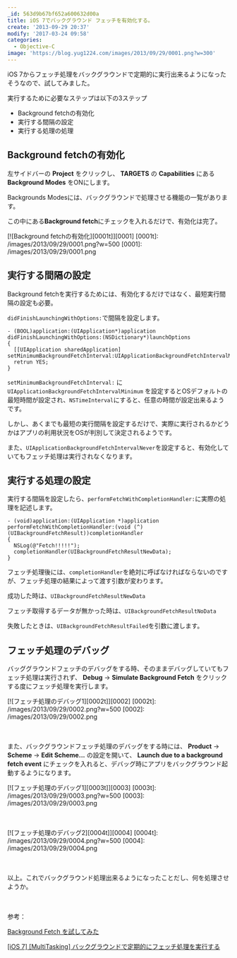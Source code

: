 ```yaml
---
_id: 563d9b67bf652a600632d00a
title: iOS 7でバックグラウンド フェッチを有効化する。
create: '2013-09-29 20:37'
modify: '2017-03-24 09:58'
categories:
  - Objective-C
image: 'https://blog.yug1224.com/images/2013/09/29/0001.png?w=300'
---
```


iOS 7からフェッチ処理をバックグラウンドで定期的に実行出来るようになったそうなので、試してみました。

実行するために必要なステップは以下の3ステップ

- Background fetchの有効化
- 実行する間隔の設定
- 実行する処理の処理

<!-- more -->

## Background fetchの有効化

左サイドバーの **Project** をクリックし、 **TARGETS** の **Capabilities** にある **Background Modes** をONにします。

Backgrounds Modesには、バックグラウンドで処理させる機能の一覧があります。

この中にある**Background fetch**にチェックを入れるだけで、有効化は完了。

[![Background fetchの有効化][0001t]][0001]
[0001t]: /images/2013/09/29/0001.png?w=500
[0001]: /images/2013/09/29/0001.png


## 実行する間隔の設定

Background fetchを実行するためには、有効化するだけではなく、最短実行間隔の設定も必要。

`didFinishLaunchingWithOptions:`で間隔を設定します。

```objc
- (BOOL)application:(UIApplication*)application didFinishLaunchingWithOptions:(NSDictionary*)launchOptions
{
  [[UIApplication sharedApplication] setMinimumBackgroundFetchInterval:UIApplicationBackgroundFetchIntervalMinimum];
  retrun YES;
}
```

`setMinimumBackgroundFetchInterval:` に `UIApplicationBackgroundFetchIntervalMinimum` を設定するとOSデフォルトの最短時間が設定され、`NSTimeInterval`にすると、任意の時間が設定出来るようです。

しかし、あくまでも最短の実行間隔を設定するだけで、実際に実行されるかどうかはアプリの利用状況をOSが判別して決定されるようです。

また、`UIApplicationBackgroundFetchIntervalNever`を設定すると、有効化していてもフェッチ処理は実行されなくなります。


## 実行する処理の設定

実行する間隔を設定したら、`performFetchWithCompletionHandler:`に実際の処理を記述します。

```objc
- (void)application:(UIApplication *)application performFetchWithCompletionHandler:(void (^)(UIBackgroundFetchResult))completionHandler
{
  NSLog(@"Fetch!!!!!");
  completionHandler(UIBackgroundFetchResultNewData);
}
```

フェッチ処理後には、`completionHandler`を絶対に呼ばなければならないのですが、フェッチ処理の結果によって渡す引数が変わります。

成功した時は、`UIBackgroundFetchResultNewData`

フェッチ取得するデータが無かった時は、`UIBackgroundFetchResultNoData`

失敗したときは、`UIBackgroundFetchResultFailed`を引数に渡します。


## フェッチ処理のデバッグ

バッググラウンドフェッチのデバッグをする時、そのままデバッグしていてもフェッチ処理は実行されず、 **Debug** → **Simulate Background Fetch** をクリックする度にフェッチ処理を実行します。

[![フェッチ処理のデバッグ1][0002t]][0002]
[0002t]: /images/2013/09/29/0002.png?w=500
[0002]: /images/2013/09/29/0002.png

　

また、バックグラウンドフェッチ処理のデバッグをする時には、 **Product** → **Scheme** → **Edit Scheme...** の設定を開いて、 **Launch due to a background fetch event** にチェックを入れると、デバッグ時にアプリをバックグラウンド起動するようになります。

[![フェッチ処理のデバッグ1][0003t]][0003]
[0003t]: /images/2013/09/29/0003.png?w=500
[0003]: /images/2013/09/29/0003.png

　

[![フェッチ処理のデバッグ2][0004t]][0004]
[0004t]: /images/2013/09/29/0004.png?w=500
[0004]: /images/2013/09/29/0004.png

　

以上。これでバックグラウンド処理出来るようになったことだし、何を処理させようか。

　

参考：

[Background Fetch を試してみた](http://qiita.com/griffin_stewie/items/8371c09059b3ba7bb202)

[[iOS 7] [MultiTasking] バックグラウンドで定期的にフェッチ処理を実行する](http://dev.classmethod.jp/references/ios-background-fetch/)
